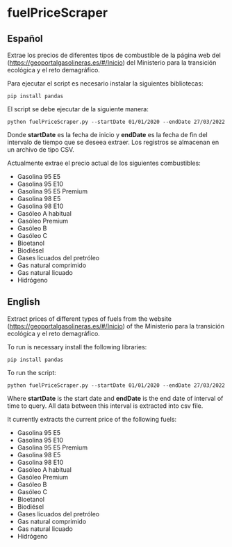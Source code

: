 # fuelPriceScraper
## Español

Extrae los precios de diferentes tipos de combustible de la página web del (https://geoportalgasolineras.es/#/Inicio) del Ministerio para la transición ecológica y el reto demagráfico.

Para ejecutar el script es necesario instalar la siguientes bibliotecas:
```
pip install pandas
```

El script se debe ejecutar de la siguiente manera:
```
python fuelPriceScraper.py --startDate 01/01/2020 --endDate 27/03/2022
```

Donde **startDate** es la fecha de inicio y **endDate** es la fecha de fin del intervalo de tiempo que se deseea extraer. Los registros se almacenan en un archivo de tipo CSV.

Actualmente extrae el precio actual de los siguientes combustibles:

- Gasolina 95 E5
- Gasolina 95 E10
- Gasolina 95 E5 Premium
- Gasolina 98 E5
- Gasolina 98 E10
- Gasóleo A habitual
- Gasóleo Premium
- Gasóleo B
- Gasóleo C
- Bioetanol
- Biodiésel
- Gases licuados del pretróleo
- Gas natural comprimido
- Gas natural licuado
- Hidrógeno


## English

Extract prices of different types of fuels from the website (https://geoportalgasolineras.es/#/Inicio) of the Ministerio para la transición ecológica y el reto demagráfico.

To run is necessary install the following libraries:
```
pip install pandas

```

To run the script:
```
python fuelPriceScraper.py --startDate 01/01/2020 --endDate 27/03/2022
```

Where **startDate** is the start date and **endDate** is the end date of interval of time to query. All data between this interval is extracted into csv file.


It currently extracts the current price of the following fuels:

- Gasolina 95 E5
- Gasolina 95 E10
- Gasolina 95 E5 Premium
- Gasolina 98 E5
- Gasolina 98 E10
- Gasóleo A habitual
- Gasóleo Premium
- Gasóleo B
- Gasóleo C
- Bioetanol
- Biodiésel
- Gases licuados del pretróleo
- Gas natural comprimido
- Gas natural licuado
- Hidrógeno
